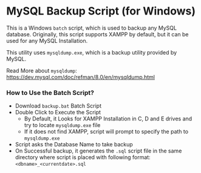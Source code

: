 # MySQL Backup Script (for Windows)
This is a Windows `batch` script, which is used to backup any MySQL database. 
Originally, this script supports XAMPP by default, but it can be used for any MySQL Installation.

This utility uses `mysqldump.exe`, which is a backup utility provided by MySQL.

Read More about `mysqldump`: https://dev.mysql.com/doc/refman/8.0/en/mysqldump.html

### How to Use the Batch Script?
  - Download `backup.bat` Batch Script
  - Double Click to Execute the Script
    - By Default, it Looks for XAMPP Installation in C, D and E drives and try to locate `mysqldump.exe` file
    - If it does not find XAMPP, script will prompt to specify the path to `mysqldump.exe`
  - Script asks the Database Name to take backup
  - On Successful backup, it generates the `.sql` script file in the same directory where script is placed with following format: `<dbname>_<currentdate>.sql`
